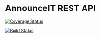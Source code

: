 # AnnounceIT REST API

[![Coverage Status](https://coveralls.io/repos/github/karamuka/announceit-rest-api/badge.svg?branch=ft-admin-delete-announcement-170919892)](https://coveralls.io/github/karamuka/announceit-rest-api?branch=ft-admin-delete-announcement-170919892)

[![Build Status](https://travis-ci.org/karamuka/announceit-rest-api.svg?branch=develop)](https://travis-ci.org/karamuka/announceit-rest-api)
